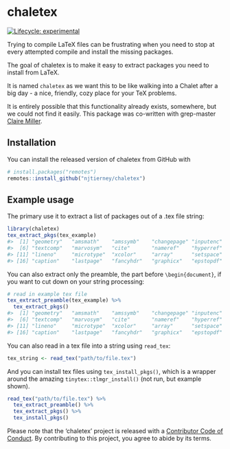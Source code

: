 
<!-- README.md is generated from README.Rmd. Please edit that file -->

# chaletex

<!-- badges: start -->

[![Lifecycle:
experimental](https://img.shields.io/badge/lifecycle-experimental-orange.svg)](https://www.tidyverse.org/lifecycle/#experimental)
<!-- badges: end -->

Trying to compile LaTeX files can be frustrating when you need to stop
at every attempted compile and install the missing packages.

The goal of chaletex is to make it easy to extract packages you need to
install from LaTeX.

It is named `chaletex` as we want this to be like walking into a Chalet
after a big day - a nice, friendly, cozy place for your TeX problems.

It is entirely possible that this functionality already exists,
somewhere, but we could not find it easily. This package was co-written
with grep-master [Claire Miller](http://clairemmiller.com/).

## Installation

You can install the released version of chaletex from GitHub with

``` r
# install.packages("remotes")
remotes::install_github("njtierney/chaletex")
```

## Example usage

The primary use it to extract a list of packages out of a .tex file
string:

``` r
library(chaletex)
tex_extract_pkgs(tex_example)
#>  [1] "geometry"   "amsmath"    "amssymb"    "changepage" "inputenc"  
#>  [6] "textcomp"   "marvosym"   "cite"       "nameref"    "hyperref"  
#> [11] "lineno"     "microtype"  "xcolor"     "array"      "setspace"  
#> [16] "caption"    "lastpage"   "fancyhdr"   "graphicx"   "epstopdf"
```

You can also extract only the preamble, the part before
`\begin{document}`, if you want to cut down on your string processing:

``` r
# read in example tex file
tex_extract_preamble(tex_example) %>%
  tex_extract_pkgs()
#>  [1] "geometry"   "amsmath"    "amssymb"    "changepage" "inputenc"  
#>  [6] "textcomp"   "marvosym"   "cite"       "nameref"    "hyperref"  
#> [11] "lineno"     "microtype"  "xcolor"     "array"      "setspace"  
#> [16] "caption"    "lastpage"   "fancyhdr"   "graphicx"   "epstopdf"
```

You can also read in a tex file into a string using `read_tex`:

``` r
tex_string <- read_tex("path/to/file.tex")
```

And you can install tex files using `tex_install_pkgs()`, which is a
wrapper around the amazing `tinytex::tlmgr_install()` (not run, but
example shown).

``` r
read_tex("path/to/file.tex") %>%
  tex_extract_preamble() %>%
  tex_extract_pkgs() %>%
  tex_install_pkgs()
```

Please note that the ‘chaletex’ project is released with a [Contributor
Code of Conduct](.github/CODE_OF_CONDUCT.md). By contributing to this
project, you agree to abide by its terms.

